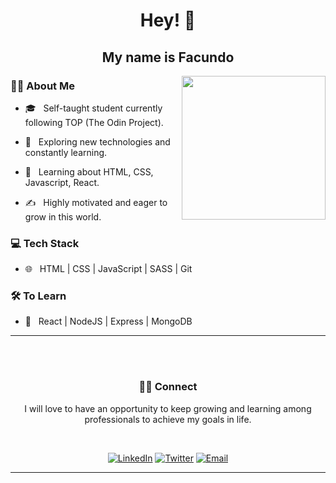 ### <h1 align='center'>Hey! 👋</h1><h2 align='center'> My name is Facundo</h2>

<img align='right' src="https://media.giphy.com/media/M9gbBd9nbDrOTu1Mqx/giphy.gif" width="230">

<h3> 👨🏻 About Me </h3>



- 🎓 &nbsp; Self-taught student currently following TOP (The Odin Project).

- 🤔 &nbsp; Exploring new technologies and constantly learning.

- 🌱 &nbsp; Learning about HTML, CSS, Javascript, React.

- ✍️ &nbsp; Highly motivated and eager to grow in this world.


<h3> 💻 Tech Stack</h3>

- 🌐 &nbsp; HTML | CSS | JavaScript | SASS | Git 


<h3> 🛠 To Learn</h3>

- 🔧 &nbsp;  React | NodeJS | Express | MongoDB


<hr>

<br/><br/>


<h3 align='center'> 🤝🏻 Connect </h3>
<p align='center'>I will love to have an opportunity to keep growing and learning among professionals to achieve my goals in life.<p>

<br>

<p align='center'><a href="https://www.linkedin.com/in/facjs/"><img alt="LinkedIn" src="https://img.shields.io/badge/LinkedIn-Facundo%20Olivera-blue?style=flat-square&logo=linkedin"></a>
<a href="https://www.twitter.com/encoreunterrien"><img alt="Twitter" src="https://img.shields.io/badge/Twitter-encoreunterrien-blue?style=flat-square&logo=twitter"></a>
<a href="mailto:fcjsx@pm.me"><img alt="Email" src="https://img.shields.io/badge/Email-fcjsx@pm.me-blue?style=flat-square&logo=protonmail"></a></p>


<hr>




